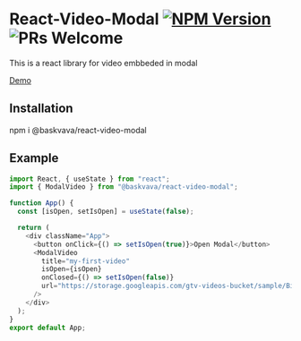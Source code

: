 # React-Video-Modal [![NPM Version](https://img.shields.io/badge/npm-v_0.0.15-blue)](https://www.npmjs.com/package/@baskvava/react-video-modal) ![PRs Welcome](https://img.shields.io/badge/PRs-welcome-green.svg)

This is a react library for video embbeded in modal

[Demo](https://react-video-modal.vercel.app/)

## Installation

npm i @baskvava/react-video-modal

## Example

```js
import React, { useState } from "react";
import { ModalVideo } from "@baskvava/react-video-modal";

function App() {
  const [isOpen, setIsOpen] = useState(false);

  return (
    <div className="App">
      <button onClick={() => setIsOpen(true)}>Open Modal</button>
      <ModalVideo
        title="my-first-video"
        isOpen={isOpen}
        onClosed={() => setIsOpen(false)}
        url="https://storage.googleapis.com/gtv-videos-bucket/sample/BigBuckBunny.mp4"
      />
    </div>
  );
}
export default App;
```
